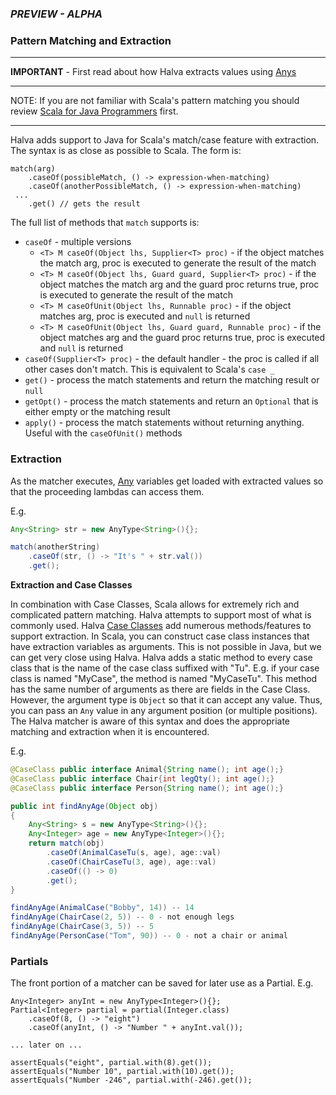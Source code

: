 ### *PREVIEW - ALPHA*

### Pattern Matching and Extraction

----

**IMPORTANT** - First read about how Halva extracts values using [Anys](../any/README.md)

----

NOTE: If you are not familiar with Scala's pattern matching you should review [Scala for Java Programmers](../../../../../../../../SCALA.md) first.

------------

Halva adds support to Java for Scala's match/case feature with extraction. The syntax is as close as possible to Scala. The form is:

```
match(arg)
    .caseOf(possibleMatch, () -> expression-when-matching)
    .caseOf(anotherPossibleMatch, () -> expression-when-matching)
 ...    
    .get() // gets the result
```

The full list of methods that `match` supports is:

* `caseOf` - multiple versions
    * `<T> M caseOf(Object lhs, Supplier<T> proc)` - if the object matches the match arg, proc is executed to generate the result of the match
    * `<T> M caseOf(Object lhs, Guard guard, Supplier<T> proc)` - if the object matches the match arg and the guard proc returns true, proc is executed to generate the result of the match
    * `<T> M caseOfUnit(Object lhs, Runnable proc)` - if the object matches arg, proc is executed and `null` is returned
    * `<T> M caseOfUnit(Object lhs, Guard guard, Runnable proc)` - if the object matches arg and the guard proc returns true, proc is executed and `null` is returned
* `caseOf(Supplier<T> proc)` - the default handler - the proc is called if all other cases don't match. This is equivalent to Scala's `case _`
* `get()` - process the match statements and return the matching result or `null`
* `getOpt()` - process the match statements and return an `Optional` that is either empty or the matching result
* `apply()` - process the match statements without returning anything. Useful with the `caseOfUnit()` methods

### Extraction

As the matcher executes, [Any](../any/) variables get loaded with extracted values so that the proceeding lambdas can access them.
    
E.g.

```java
Any<String> str = new AnyType<String>(){};

match(anotherString)
    .caseOf(str, () -> "It's " + str.val())
    .get();
```

**Extraction and Case Classes**

In combination with Case Classes, Scala allows for extremely rich and complicated pattern matching. Halva attempts to support most of what is commonly used. Halva [Case Classes](../caseclass/README.md) add numerous methods/features to support extraction. In Scala, you can construct case class instances that have extraction variables as arguments. This is not possible in Java, but we can get very close using Halva. Halva adds a static method to every case class that is the name of the case class suffixed with "Tu". E.g. if your case class is named "MyCase", the method is named "MyCaseTu". This method has the same number of arguments as there are fields in the Case Class. However, the argument type is `Object` so that it can accept any value. Thus, you can pass an 
`Any` value in any argument position (or multiple positions). The Halva matcher is aware of this syntax and does the appropriate matching and extraction when it is encountered.

E.g.

```java
@CaseClass public interface Animal{String name(); int age();}
@CaseClass public interface Chair{int legQty(); int age();}
@CaseClass public interface Person{String name(); int age();}

public int findAnyAge(Object obj)
{
    Any<String> s = new AnyType<String>(){};
    Any<Integer> age = new AnyType<Integer>(){};
    return match(obj)
        .caseOf(AnimalCaseTu(s, age), age::val)
        .caseOf(ChairCaseTu(3, age), age::val)
        .caseOf(() -> 0)
        .get();
}

findAnyAge(AnimalCase("Bobby", 14)) -- 14
findAnyAge(ChairCase(2, 5)) -- 0 - not enough legs
findAnyAge(ChairCase(3, 5)) -- 5
findAnyAge(PersonCase("Tom", 90)) -- 0 - not a chair or animal
```

### Partials

The front portion of a matcher can be saved for later use as a Partial. E.g.

```
Any<Integer> anyInt = new AnyType<Integer>(){};
Partial<Integer> partial = partial(Integer.class)
    .caseOf(8, () -> "eight")
    .caseOf(anyInt, () -> "Number " + anyInt.val());
    
... later on ...

assertEquals("eight", partial.with(8).get());
assertEquals("Number 10", partial.with(10).get());
assertEquals("Number -246", partial.with(-246).get());
```
